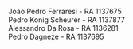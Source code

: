 João Pedro Ferraresi - RA 1137675 <br>
Pedro Konig Scheurer - RA 1137877 <br>
Alessandro Da Rosa - RA 1136281 <br>
Pedro Dagneze - RA 1137695
